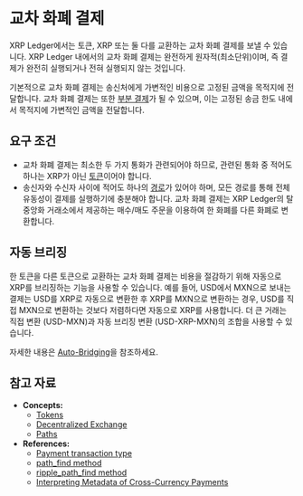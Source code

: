 # 교차 화폐 결제

XRP Ledger에서는 토큰, XRP 또는 둘 다를 교환하는 교차 화폐 결제를 보낼 수 있습니다. XRP Ledger 내에서의 교차 화폐 결제는 완전하게 원자적(최소단위)이며, 즉 결제가 완전히 실행되거나 전혀 실행되지 않는 것입니다.

기본적으로 교차 화폐 결제는 송신처에게 가변적인 비용으로 고정된 금액을 목적지에 전달합니다. 교차 화폐 결제는 또한 [부분 결제](undefined-3.md)가 될 수 있으며, 이는 고정된 송금 한도 내에서 목적지에 가변적인 금액을 전달합니다.

## 요구 조건

* 교차 화폐 결제는 최소한 두 가지 통화가 관련되어야 하므로, 관련된 통화 중 적어도 하나는 XRP가 아닌 [토큰](../tokens/)이어야 합니다.
* 송신자와 수신자 사이에 적어도 하나의 [경로](../tokens/paths.md)가 있어야 하며, 모든 경로를 통해 전체 유동성이 결제를 실행하기에 충분해야 합니다. 교차 화폐 결제는 XRP Ledger의 탈중앙화 거래소에서 제공하는 매수/매도 주문을 이용하여 한 화폐를 다른 화폐로 변환합니다.

## 자동 브리징

한 토큰을 다른 토큰으로 교환하는 교차 화폐 결제는 비용을 절감하기 위해 자동으로 XRP를 브리징하는 기능을 사용할 수 있습니다. 예를 들어, USD에서 MXN으로 보내는 결제는 USD를 XRP로 자동으로 변환한 후 XRP를 MXN으로 변환하는 경우, USD를 직접 MXN으로 변환하는 것보다 저렴하다면 자동으로 XRP를 사용합니다. 더 큰 거래는 직접 변환 (USD-MXN)과 자동 브리징 변환 (USD-XRP-MXN)의 조합을 사용할 수 있습니다.

자세한 내용은 [Auto-Bridging](../tokens/decentralized-exchange/auto-bridging.md)을 참조하세요.



## 참고 자료

* **Concepts:**
  * [Tokens](https://xrpl.org/tokens.html)
  * [Decentralized Exchange](https://xrpl.org/decentralized-exchange.html)
  * [Paths](https://xrpl.org/paths.html)
* **References:**
  * [Payment transaction type](https://xrpl.org/payment.html)
  * [path\_find method](https://xrpl.org/path\_find.html)
  * [ripple\_path\_find method](https://xrpl.org/ripple\_path\_find.html)
  * [Interpreting Metadata of Cross-Currency Payments](https://xrpl.org/look-up-transaction-results.html#token-payments)
